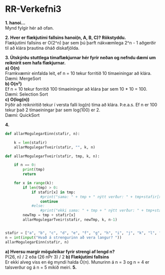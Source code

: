 # RR-Verkefni3  

**1. hanoi...**  
Mynd fylgir hér að ofan.

**2. Hver er flækjutími fallsins hanoi(n, A, B, C)? Rökstyddu.**  
Flækjutími fallsins er O(2^n) þar sem þú þarft nákvæmlega 2^n - 1 aðgerðir til að klára þrautina óháð diskafjölda.  

**3. Útskýrðu stuttlega tímaflækjurnar hér fyrir neðan og nefndu dæmi um reiknirit sem hafa flækjurnar.**  
  **a) O(n)**  
  Framkvæmir einfalda leit, ef n = 10 tekur forritið 10 tímaeiningar að klára.  
  Dæmi: MergeSort  
  **b) O(n²)**  
  Ef n = 10 tekur forritið 100 tímaeiningar að klára þar sem 10 * 10 = 100.  
  Dæmi: Selection Sort  
  **c) O(log(n))**  
  Þýðir að reikniritið tekur í versta falli log(n) tíma að klára. Þ.e.a.s. Ef n er 100 tekur það 2 tímaeiningar þar sem log(100) er 2.  
  Dæmi: QuickSort  
  
**4.**  
```python
def allarMogulegarEinn(stafir, n):

    k = len(stafir)
    allarMogulegarTveir(stafir, "", k, n)

def allarMogulegarTveir(stafir, tmp, k, n):

    if n == 0:
        print(tmp)
        return

    for x in range(k):
        if len(tmp) > 0:
            if stafir[x] in tmp:
                #print("sama: " + tmp + " nýtt verður: " + tmp+stafir[x])
                continue
            #else:
                #print("ekki sama: " + tmp + " nýtt verður: " + tmp+stafir[x])
        newTmp = tmp + stafir[x]
        allarMogulegarTveir(stafir, newTmp, k, n-1)


stafir = ["a", "b", "c", "d", "e", "f", "g", "h", "i", "j", "k", "l", "m", "n", "o", "p", "q", "r", "s", "t", "u", "v", "w", "x", "y", "z"]
n = int(input("Hvað á strengurinn að vera langur? "))
allarMogulegarEinn(stafir, n)
```  
**a) Hversu margir möguleikar fyrir strengi af lengd n?**  
P(26, n) / 2 eða (26 nPr 3) / 2
**b) Flækjutími fallsins**  
Er ekki alveg viss en ég myndi halda O(n). Munurinn á n = 3 og n = 4 er talsverður og á n = 5 mikið meiri.
**5.**  
```python

```  

